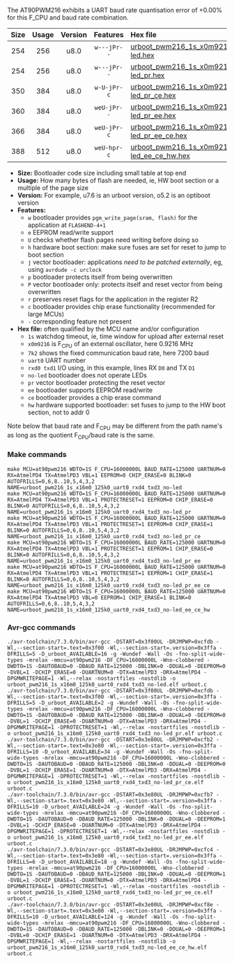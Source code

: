 The AT90PWM216 exhibits a UART baud rate quantisation error of +0.00% for this F_CPU and baud rate combination.

|Size|Usage|Version|Features|Hex file|
|:-:|:-:|:-:|:-:|:--|
|254|256|u8.0|`w---jPr--`|[urboot_pwm216_1s_x0m9216_7k2_uart0_rxd4_txd3_no-led.hex](https://raw.githubusercontent.com/stefanrueger/urboot.hex/main/mcus/at90pwm216/watchdog_1_s/external_oscillator_x/%2B0m921600_hz/%2B%2B%2B7k2_baud/uart0_rxd4_txd3/no-led/urboot_pwm216_1s_x0m9216_7k2_uart0_rxd4_txd3_no-led.hex)|
|254|256|u8.0|`w---jPr--`|[urboot_pwm216_1s_x0m9216_7k2_uart0_rxd4_txd3_no-led_pr.hex](https://raw.githubusercontent.com/stefanrueger/urboot.hex/main/mcus/at90pwm216/watchdog_1_s/external_oscillator_x/%2B0m921600_hz/%2B%2B%2B7k2_baud/uart0_rxd4_txd3/no-led/urboot_pwm216_1s_x0m9216_7k2_uart0_rxd4_txd3_no-led_pr.hex)|
|350|384|u8.0|`w-U-jPr-c`|[urboot_pwm216_1s_x0m9216_7k2_uart0_rxd4_txd3_no-led_pr_ce.hex](https://raw.githubusercontent.com/stefanrueger/urboot.hex/main/mcus/at90pwm216/watchdog_1_s/external_oscillator_x/%2B0m921600_hz/%2B%2B%2B7k2_baud/uart0_rxd4_txd3/no-led/urboot_pwm216_1s_x0m9216_7k2_uart0_rxd4_txd3_no-led_pr_ce.hex)|
|360|384|u8.0|`weU-jPr--`|[urboot_pwm216_1s_x0m9216_7k2_uart0_rxd4_txd3_no-led_pr_ee.hex](https://raw.githubusercontent.com/stefanrueger/urboot.hex/main/mcus/at90pwm216/watchdog_1_s/external_oscillator_x/%2B0m921600_hz/%2B%2B%2B7k2_baud/uart0_rxd4_txd3/no-led/urboot_pwm216_1s_x0m9216_7k2_uart0_rxd4_txd3_no-led_pr_ee.hex)|
|366|384|u8.0|`weU-jPr-c`|[urboot_pwm216_1s_x0m9216_7k2_uart0_rxd4_txd3_no-led_pr_ee_ce.hex](https://raw.githubusercontent.com/stefanrueger/urboot.hex/main/mcus/at90pwm216/watchdog_1_s/external_oscillator_x/%2B0m921600_hz/%2B%2B%2B7k2_baud/uart0_rxd4_txd3/no-led/urboot_pwm216_1s_x0m9216_7k2_uart0_rxd4_txd3_no-led_pr_ee_ce.hex)|
|388|512|u8.0|`weU-hpr-c`|[urboot_pwm216_1s_x0m9216_7k2_uart0_rxd4_txd3_no-led_ee_ce_hw.hex](https://raw.githubusercontent.com/stefanrueger/urboot.hex/main/mcus/at90pwm216/watchdog_1_s/external_oscillator_x/%2B0m921600_hz/%2B%2B%2B7k2_baud/uart0_rxd4_txd3/no-led/urboot_pwm216_1s_x0m9216_7k2_uart0_rxd4_txd3_no-led_ee_ce_hw.hex)|

- **Size:** Bootloader code size including small table at top end
- **Usage:** How many bytes of flash are needed, ie, HW boot section or a multiple of the page size
- **Version:** For example, u7.6 is an urboot version, o5.2 is an optiboot version
- **Features:**
  + `w` bootloader provides `pgm_write_page(sram, flash)` for the application at `FLASHEND-4+1`
  + `e` EEPROM read/write support
  + `U` checks whether flash pages need writing before doing so
  + `h` hardware boot section: make sure fuses are set for reset to jump to boot section
  + `j` vector bootloader: applications *need to be patched externally*, eg, using `avrdude -c urclock`
  + `p` bootloader protects itself from being overwritten
  + `P` vector bootloader only: protects itself and reset vector from being overwritten
  + `r` preserves reset flags for the application in the register R2
  + `c` bootloader provides chip erase functionality (recommended for large MCUs)
  + `-` corresponding feature not present
- **Hex file:** often qualified by the MCU name and/or configuration
  + `1s` watchdog timeout, ie, time window for upload after external reset
  + `x0m9216` is F<sub>CPU</sub> of an external oscillator, here 0.9216 MHz
  + `7k2` shows the fixed communication baud rate, here 7200 baud
  + `uart0` UART number
  + `rxd0 txd1` I/O using, in this example, lines RX `D0` and TX `D1`
  + `no-led` bootloader does not operate LEDs
  + `pr` vector bootloader protecting the reset vector
  + `ee` bootloader supports EEPROM read/write
  + `ce` bootloader provides a chip erase command
  + `hw` hardware supported bootloader: set fuses to jump to the HW boot section, not to addr 0


Note below that baud rate and F<sub>CPU</sub> may be different from the path name's as long as the quotient F<sub>CPU</sub>/baud rate is the same.

### Make commands
```
make MCU=at90pwm216 WDTO=1S F_CPU=16000000L BAUD_RATE=125000 UARTNUM=0 RX=AtmelPD4 TX=AtmelPD3 VBL=1 EEPROM=0 CHIP_ERASE=0 BLINK=0 AUTOFRILLS=0,6,8..10,5,4,3,2 NAME=urboot_pwm216_1s_x16m0_125k0_uart0_rxd4_txd3_no-led
make MCU=at90pwm216 WDTO=1S F_CPU=16000000L BAUD_RATE=125000 UARTNUM=0 RX=AtmelPD4 TX=AtmelPD3 VBL=1 PROTECTRESET=1 EEPROM=0 CHIP_ERASE=0 BLINK=0 AUTOFRILLS=0,6,8..10,5,4,3,2 NAME=urboot_pwm216_1s_x16m0_125k0_uart0_rxd4_txd3_no-led_pr
make MCU=at90pwm216 WDTO=1S F_CPU=16000000L BAUD_RATE=125000 UARTNUM=0 RX=AtmelPD4 TX=AtmelPD3 VBL=1 PROTECTRESET=1 EEPROM=0 CHIP_ERASE=1 BLINK=0 AUTOFRILLS=0,6,8..10,5,4,3,2 NAME=urboot_pwm216_1s_x16m0_125k0_uart0_rxd4_txd3_no-led_pr_ce
make MCU=at90pwm216 WDTO=1S F_CPU=16000000L BAUD_RATE=125000 UARTNUM=0 RX=AtmelPD4 TX=AtmelPD3 VBL=1 PROTECTRESET=1 EEPROM=1 CHIP_ERASE=0 BLINK=0 AUTOFRILLS=0,6,8..10,5,4,3,2 NAME=urboot_pwm216_1s_x16m0_125k0_uart0_rxd4_txd3_no-led_pr_ee
make MCU=at90pwm216 WDTO=1S F_CPU=16000000L BAUD_RATE=125000 UARTNUM=0 RX=AtmelPD4 TX=AtmelPD3 VBL=1 PROTECTRESET=1 EEPROM=1 CHIP_ERASE=1 BLINK=0 AUTOFRILLS=0,6,8..10,5,4,3,2 NAME=urboot_pwm216_1s_x16m0_125k0_uart0_rxd4_txd3_no-led_pr_ee_ce
make MCU=at90pwm216 WDTO=1S F_CPU=16000000L BAUD_RATE=125000 UARTNUM=0 RX=AtmelPD4 TX=AtmelPD3 VBL=0 EEPROM=1 CHIP_ERASE=1 BLINK=0 AUTOFRILLS=0,6,8..10,5,4,3,2 NAME=urboot_pwm216_1s_x16m0_125k0_uart0_rxd4_txd3_no-led_ee_ce_hw
```

### Avr-gcc commands
```
./avr-toolchain/7.3.0/bin/avr-gcc -DSTART=0x3f00UL -DRJMPWP=0xcfdb -Wl,--section-start=.text=0x3f00 -Wl,--section-start=.version=0x3ffa -DFRILLS=5 -D_urboot_AVAILABLE=16 -g -Wundef -Wall -Os -fno-split-wide-types -mrelax -mmcu=at90pwm216 -DF_CPU=16000000L -Wno-clobbered -DWDTO=1S -DAUTOBAUD=0 -DBAUD_RATE=125000 -DBLINK=0 -DDUAL=0 -DEEPROM=0 -DVBL=1 -DCHIP_ERASE=0 -DUARTNUM=0 -DTX=AtmelPD3 -DRX=AtmelPD4 -DPGMWRITEPAGE=1 -Wl,--relax -nostartfiles -nostdlib -o urboot_pwm216_1s_x16m0_125k0_uart0_rxd4_txd3_no-led.elf urboot.c
./avr-toolchain/7.3.0/bin/avr-gcc -DSTART=0x3f00UL -DRJMPWP=0xcfdb -Wl,--section-start=.text=0x3f00 -Wl,--section-start=.version=0x3ffa -DFRILLS=5 -D_urboot_AVAILABLE=2 -g -Wundef -Wall -Os -fno-split-wide-types -mrelax -mmcu=at90pwm216 -DF_CPU=16000000L -Wno-clobbered -DWDTO=1S -DAUTOBAUD=0 -DBAUD_RATE=125000 -DBLINK=0 -DDUAL=0 -DEEPROM=0 -DVBL=1 -DCHIP_ERASE=0 -DUARTNUM=0 -DTX=AtmelPD3 -DRX=AtmelPD4 -DPGMWRITEPAGE=1 -DPROTECTRESET=1 -Wl,--relax -nostartfiles -nostdlib -o urboot_pwm216_1s_x16m0_125k0_uart0_rxd4_txd3_no-led_pr.elf urboot.c
./avr-toolchain/7.3.0/bin/avr-gcc -DSTART=0x3e80UL -DRJMPWP=0xcfb2 -Wl,--section-start=.text=0x3e80 -Wl,--section-start=.version=0x3ffa -DFRILLS=10 -D_urboot_AVAILABLE=34 -g -Wundef -Wall -Os -fno-split-wide-types -mrelax -mmcu=at90pwm216 -DF_CPU=16000000L -Wno-clobbered -DWDTO=1S -DAUTOBAUD=0 -DBAUD_RATE=125000 -DBLINK=0 -DDUAL=0 -DEEPROM=0 -DVBL=1 -DCHIP_ERASE=1 -DUARTNUM=0 -DTX=AtmelPD3 -DRX=AtmelPD4 -DPGMWRITEPAGE=1 -DPROTECTRESET=1 -Wl,--relax -nostartfiles -nostdlib -o urboot_pwm216_1s_x16m0_125k0_uart0_rxd4_txd3_no-led_pr_ce.elf urboot.c
./avr-toolchain/7.3.0/bin/avr-gcc -DSTART=0x3e80UL -DRJMPWP=0xcfb7 -Wl,--section-start=.text=0x3e80 -Wl,--section-start=.version=0x3ffa -DFRILLS=10 -D_urboot_AVAILABLE=24 -g -Wundef -Wall -Os -fno-split-wide-types -mrelax -mmcu=at90pwm216 -DF_CPU=16000000L -Wno-clobbered -DWDTO=1S -DAUTOBAUD=0 -DBAUD_RATE=125000 -DBLINK=0 -DDUAL=0 -DEEPROM=1 -DVBL=1 -DCHIP_ERASE=0 -DUARTNUM=0 -DTX=AtmelPD3 -DRX=AtmelPD4 -DPGMWRITEPAGE=1 -DPROTECTRESET=1 -Wl,--relax -nostartfiles -nostdlib -o urboot_pwm216_1s_x16m0_125k0_uart0_rxd4_txd3_no-led_pr_ee.elf urboot.c
./avr-toolchain/7.3.0/bin/avr-gcc -DSTART=0x3e80UL -DRJMPWP=0xcfc4 -Wl,--section-start=.text=0x3e80 -Wl,--section-start=.version=0x3ffa -DFRILLS=6 -D_urboot_AVAILABLE=18 -g -Wundef -Wall -Os -fno-split-wide-types -mrelax -mmcu=at90pwm216 -DF_CPU=16000000L -Wno-clobbered -DWDTO=1S -DAUTOBAUD=0 -DBAUD_RATE=125000 -DBLINK=0 -DDUAL=0 -DEEPROM=1 -DVBL=1 -DCHIP_ERASE=1 -DUARTNUM=0 -DTX=AtmelPD3 -DRX=AtmelPD4 -DPGMWRITEPAGE=1 -DPROTECTRESET=1 -Wl,--relax -nostartfiles -nostdlib -o urboot_pwm216_1s_x16m0_125k0_uart0_rxd4_txd3_no-led_pr_ee_ce.elf urboot.c
./avr-toolchain/7.3.0/bin/avr-gcc -DSTART=0x3e00UL -DRJMPWP=0xcf8e -Wl,--section-start=.text=0x3e00 -Wl,--section-start=.version=0x3ffa -DFRILLS=10 -D_urboot_AVAILABLE=124 -g -Wundef -Wall -Os -fno-split-wide-types -mrelax -mmcu=at90pwm216 -DF_CPU=16000000L -Wno-clobbered -DWDTO=1S -DAUTOBAUD=0 -DBAUD_RATE=125000 -DBLINK=0 -DDUAL=0 -DEEPROM=1 -DVBL=0 -DCHIP_ERASE=1 -DUARTNUM=0 -DTX=AtmelPD3 -DRX=AtmelPD4 -DPGMWRITEPAGE=1 -Wl,--relax -nostartfiles -nostdlib -o urboot_pwm216_1s_x16m0_125k0_uart0_rxd4_txd3_no-led_ee_ce_hw.elf urboot.c
```

